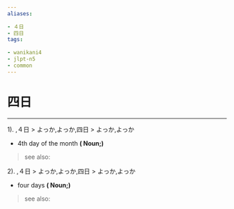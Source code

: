 ```yaml
---
aliases:
    
- ４日
- 四日
tags:
    
- wanikani4
- jlpt-n5
- common
---
```


# 四日
---
1).
,４日 > よっか,よっか,四日 > よっか,よっか

- 4th day of the month
**( Noun;)**
> see also: 
            
2).
,４日 > よっか,よっか,四日 > よっか,よっか

- four days
**( Noun;)**
> see also: 
            
